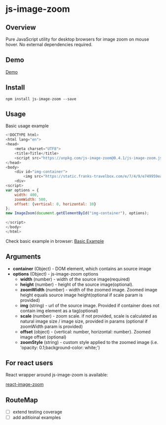 # js-image-zoom


## Overview

Pure JavaScript utility for desktop browsers for image zoom on mouse hover. No external dependencies required.

## Demo

[Demo](http://malaman.github.io/js-image-zoom/example)


## Install

```
npm install js-image-zoom --save
```

## Usage

Basic usage example

```javascript
<!DOCTYPE html>
<html lang="en">
<head>
    <meta charset="UTF8">
    <title>Title</title>
    <script src="https://unpkg.com/js-image-zoom@0.4.1/js-image-zoom.js" type="application/javascript"></script>    
</head>
<body>
    <div id="img-container">
        <img src="https://static.franks-travelbox.com/e/7/4/9/e749959ea9e2864e304a5024754efbeaa6e71b59/allerlei-leckereien-und-der-exklusive-rathausmarkt-gluehwein-laden-zum-schauen-shoppen-und-schlemmen-am-weihnachtsmarkt-vor-dem-hamburger-rathaus-ein-deutschland.jpg" />
    <div>
<script>
var options = {
    width: 400,    
    zoomWidth: 500,    
    offset: {vertical: 0, horizontal: 10}
};
new ImageZoom(document.getElementById("img-container"), options);
    
</script>
</body>
</html>

```

Check basic example in browser:
[Basic Example](http://malaman.github.io/js-image-zoom/example/basic.html)




## Arguments

- **container** (Object) - DOM element, which contains an source image
- **options** (Object) - js-image-zoom options
    * **width** (number) - width of the source image(required)
    * **height** (number) - height of the source image(optional).
    * **zoomWidth** (number) - width of the zoomed image. Zoomed image height equals source image height(optional if scale param is provided)
    * **img** (string) - url of the source image. Provided if container does not contain img element as a tag(optional)    
    * **scale** (number) - zoom scale. if not provided, scale is calculated as natural image size / image size, provided in params (optional if zoomWidth param is provided)
    * **offset** (object) - {vertical: number, horizontal: number}. Zoomed image offset (optional)
    * **zoomStyle** (string) - custom style applied to the zoomed image (i.e. 'opacity: 0.1;background-color: white;')

## For react users

React wrapper around js-image-zoom is available:

[react-image-zoom](https://www.npmjs.com/package/react-image-zoom)

## RouteMap

- [ ] extend testing coverage
- [ ] add aditioinal examples
